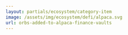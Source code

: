 ```yaml
---
layout: partials/ecosystem/category-item
image: /assets/img/ecosystem/defi/alpaca.svg
url: orbs-added-to-alpaca-finance-vaults
---
```

